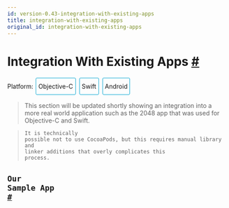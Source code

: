 ```yaml
---
id: version-0.43-integration-with-existing-apps
title: integration-with-existing-apps
original_id: integration-with-existing-apps
---
```

<a id="content"></a><h1><a class="anchor" name="integration-with-existing-apps"></a>Integration With Existing Apps <a class="hash-link" href="docs/integration-with-existing-apps.html#integration-with-existing-apps">#</a></h1><div><span><div class="integration-toggler">
<style>
.integration-toggler a {
  display: inline-block;
  padding: 10px 5px;
  margin: 2px;
  border: 1px solid #05A5D1;
  border-radius: 3px;
  text-decoration: none !important;
}
.display-platform-objc .integration-toggler .button-objc,
.display-platform-swift .integration-toggler .button-swift,
.display-platform-android .integration-toggler .button-android {
  background-color: #05A5D1;
  color: white;
}
block { display: none; }
.display-platform-objc .objc,
.display-platform-swift .swift,
.display-platform-android .android {
  display: block;
}</style>
<span>Platform:</span>
<a href="javascript:void(0);" class="button-objc" onclick="display('platform', 'objc')">Objective-C</a>
<a href="javascript:void(0);" class="button-swift" onclick="display('platform', 'swift')">Swift</a>
<a href="javascript:void(0);" class="button-android" onclick="display('platform', 'android')">Android</a>
</div>

</span><span><block class="android">

</block></span><blockquote><p>This section will be updated shortly showing an integration into a more real world application such as the 2048 app that was used for Objective-C and Swift.</p></blockquote><span><block class="objc swift android">

</block></span><h2><a class="anchor" name="key-concepts"></a>Key Concepts <a class="hash-link" href="docs/integration-with-existing-apps.html#key-concepts">#</a></h2><p>React Native is great when you are starting a new mobile app from scratch. However, it also works well for adding a single view or user flow to existing native applications. With a few steps, you can add new React Native based features, screens, views, etc.</p><span><block class="objc swift">

</block></span><p>The keys to integrating React Native components into your iOS application are to:</p><ol><li>Understand what React Native components you want to integrate.</li><li>Create a <code>Podfile</code> with <code>subspec</code>s for all the React Native components you will need for your integration.</li><li>Create your actual React Native components in JavaScript.</li><li>Add a new event handler that creates a <code>RCTRootView</code> that points to your React Native component and its <code>AppRegistry</code> name that you defined in <code>index.ios.js</code>.</li><li>Start the React Native server and run your native application.</li><li>Optionally add more React Native components.</li><li><a href="/react-native/releases/next/docs/debugging.html" target="">Debug</a>.</li><li>Prepare for <a href="docs/running-on-device.html" target="_blank">deployment</a> (e.g., via the <code>react-native-xcode.sh</code> script).</li><li>Deploy and Profit!</li></ol><span><block class="android">

</block></span><p>The keys to integrating React Native components into your Android application are to:</p><ol><li>Understand what React Native components you want to integrate.</li><li>Install <code>react-native</code> in your Android application root directory to create <code>node_modules/</code> directory.</li><li>Create your actual React Native components in JavaScript.</li><li>Add <code>com.facebook.react:react-native:+</code> and a <code>maven</code> pointing to the <code>react-native</code> binaries in <code>node_modules/</code> to your <code>build.gradle</code> file.</li><li>Create a custom React Native specific <code>Activity</code> that creates a <code>ReactRootView</code>.</li><li>Start the React Native server and run your native application.</li><li>Optionally add more React Native components.</li><li><a href="/react-native/releases/next/docs/debugging.html" target="">Debug</a>.</li><li><a href="/react-native/releases/next/docs/signed-apk-android.html" target="">Prepare</a> for <a href="docs/running-on-device.html" target="_blank">deployment</a>.</li><li>Deploy and Profit!</li></ol><span><block class="objc swift android">

</block></span><h2><a class="anchor" name="prerequisites"></a>Prerequisites <a class="hash-link" href="docs/integration-with-existing-apps.html#prerequisites">#</a></h2><span><block class="android">

</block></span><p>The <a href="docs/getting-started.html" target="_blank">Android Getting Started guide</a> will install the appropriate prerequisites (e.g., <code>npm</code>) for React Native on the Android target platform and your chosen development environment.</p><blockquote><p>To ensure a smooth experience, make sure your <code>android</code> project is under <code>$root/android</code>.</p></blockquote><span><block class="objc swift">

</block></span><h3><a class="anchor" name="general"></a>General <a class="hash-link" href="docs/integration-with-existing-apps.html#general">#</a></h3><p>First, follow the <a href="docs/getting-started.html" target="_blank">Getting Started guide</a> for your development environment and the iOS target platform to install the prerequisites for React Native.</p><blockquote><p>To ensure a smooth experience, make sure your <code>iOS</code> project is under <code>$root/ios</code>.</p></blockquote><h3><a class="anchor" name="cocoapods"></a>CocoaPods <a class="hash-link" href="docs/integration-with-existing-apps.html#cocoapods">#</a></h3><p><a href="http://cocoapods.org" target="_blank">CocoaPods</a> is a package management tool for iOS and Mac development. We use it to add the actual React Native framework code locally into your current project.</p><div class="prism language-javascript">$ sudo gem install cocoapods</div><blockquote><p>It is technically possible not to use CocoaPods, but this requires manual library and linker additions that overly complicates this process.</p></blockquote><h2><a class="anchor" name="our-sample-app"></a>Our Sample App <a class="hash-link" href="docs/integration-with-existing-apps.html#our-sample-app">#</a></h2><span><block class="objc">

</block></span><p>Assume the <a href="https://github.com/JoelMarcey/iOS-2048" target="_blank">app for integration</a> is a <a href="https://en.wikipedia.org/wiki/2048_%28video_game%29" target="_blank">2048</a> game. Here is what the main menu of the native application looks like without React Native.</p><span><block class="swift">

</block></span><p>Assume the <a href="https://github.com/JoelMarcey/swift-2048" target="_blank">app for integration</a> is a <a href="https://en.wikipedia.org/wiki/2048_%28video_game%29" target="_blank">2048</a> game. Here is what the main menu of the native application looks like without React Native.</p><span><block class="objc swift">

</block></span><p><img src="img/react-native-existing-app-integration-ios-before.png" alt="Before RN Integration"></p><h2><a class="anchor" name="package-dependencies"></a>Package Dependencies <a class="hash-link" href="docs/integration-with-existing-apps.html#package-dependencies">#</a></h2><p>React Native integration requires both the React and React Native node modules. The React Native Framework will provide the code to allow your application integration to happen.</p><h3><a class="anchor" name="package-json"></a><code>package.json</code> <a class="hash-link" href="docs/integration-with-existing-apps.html#package-json">#</a></h3><p>We will add the package dependencies to a <code>package.json</code> file. Create this file in the root of your project if it does not exist.</p><blockquote><p>Normally with React Native projects, you will put files like <code>package.json</code>, <code>index.ios.js</code>, etc. in the root directory of your project and then have your iOS specific native code in a subdirectory like <code>ios/</code> where your Xcode project is located (e.g., <code>.xcodeproj</code>).</p></blockquote><p>Below is an example of what your <code>package.json</code> file should minimally contain.</p><blockquote><p>Version numbers will vary according to your needs. Normally the latest versions for both <a href="https://github.com/facebook/react/releases" target="_blank">React</a> and <a href="https://github.com/facebook/react-native/releases" target="_blank">React Native</a> will be sufficient.</p></blockquote><span><block class="objc">

</block></span><div class="prism language-javascript"><span class="token punctuation">{</span>
  <span class="token string">"name"</span><span class="token punctuation">:</span> <span class="token string">"NumberTileGame"</span><span class="token punctuation">,</span>
  <span class="token string">"version"</span><span class="token punctuation">:</span> <span class="token string">"0.0.1"</span><span class="token punctuation">,</span>
  <span class="token string">"private"</span><span class="token punctuation">:</span> <span class="token boolean">true</span><span class="token punctuation">,</span>
  <span class="token string">"scripts"</span><span class="token punctuation">:</span> <span class="token punctuation">{</span>
    <span class="token string">"start"</span><span class="token punctuation">:</span> <span class="token string">"node node_modules/react-native/local-cli/cli.js start"</span>
  <span class="token punctuation">}</span><span class="token punctuation">,</span>
  <span class="token string">"dependencies"</span><span class="token punctuation">:</span> <span class="token punctuation">{</span>
    <span class="token string">"react"</span><span class="token punctuation">:</span> <span class="token string">"15.0.2"</span><span class="token punctuation">,</span>
    <span class="token string">"react-native"</span><span class="token punctuation">:</span> <span class="token string">"0.26.1"</span>
  <span class="token punctuation">}</span>
<span class="token punctuation">}</span></div><span><block class="swift">

</block></span><div class="prism language-javascript"><span class="token punctuation">{</span>
  <span class="token string">"name"</span><span class="token punctuation">:</span> <span class="token string">"swift-2048"</span><span class="token punctuation">,</span>
  <span class="token string">"version"</span><span class="token punctuation">:</span> <span class="token string">"0.0.1"</span><span class="token punctuation">,</span>
  <span class="token string">"private"</span><span class="token punctuation">:</span> <span class="token boolean">true</span><span class="token punctuation">,</span>
  <span class="token string">"scripts"</span><span class="token punctuation">:</span> <span class="token punctuation">{</span>
    <span class="token string">"start"</span><span class="token punctuation">:</span> <span class="token string">"node node_modules/react-native/local-cli/cli.js start"</span>
  <span class="token punctuation">}</span><span class="token punctuation">,</span>
  <span class="token string">"dependencies"</span><span class="token punctuation">:</span> <span class="token punctuation">{</span>
    <span class="token string">"react"</span><span class="token punctuation">:</span> <span class="token string">"15.0.2"</span><span class="token punctuation">,</span>
    <span class="token string">"react-native"</span><span class="token punctuation">:</span> <span class="token string">"0.26.1"</span>
  <span class="token punctuation">}</span>
<span class="token punctuation">}</span></div><span><block class="objc swift">

</block></span><h3><a class="anchor" name="packages-installation"></a>Packages Installation <a class="hash-link" href="docs/integration-with-existing-apps.html#packages-installation">#</a></h3><p>Install the React and React Native modules via the Node package manager. The Node modules will be installed into a <code>node_modules/</code> directory in the root of your project.</p><div class="prism language-javascript"># From the directory containing package<span class="token punctuation">.</span>json project<span class="token punctuation">,</span> install the modules
# The modules will be installed <span class="token keyword">in</span> node_modules<span class="token operator">/</span>
$ npm install</div><h2><a class="anchor" name="react-native-framework"></a>React Native Framework <a class="hash-link" href="docs/integration-with-existing-apps.html#react-native-framework">#</a></h2><p>The React Native Framework was installed as Node module in your project <a href="#package-dependencies" target="">above</a>. We will now install a CocoaPods <code>Podfile</code> with the components you want to use from the framework itself.</p><h3><a class="anchor" name="subspecs"></a>Subspecs <a class="hash-link" href="docs/integration-with-existing-apps.html#subspecs">#</a></h3><p>Before you integrate React Native into your application, you will want to decide what parts of the React Native Framework you would like to integrate. That is where <code>subspec</code>s come in. When you create your <code>Podfile</code>, you are going to specify React Native library dependencies that you will want installed so that your application can use those libraries. Each library will become a <code>subspec</code> in the <code>Podfile</code>.</p><p>The list of supported <code>subspec</code>s are in <a href="https://github.com/facebook/react-native/blob/master/React.podspec" target="_blank"><code>node_modules/react-native/React.podspec</code></a>. They are generally named by functionality. For example, you will generally always want the <code>Core</code> <code>subspec</code>. That will get you the <code>AppRegistry</code>, <code>StyleSheet</code>, <code>View</code> and other core React Native libraries. If you want to add the React Native <code>Text</code> library (e.g., for <code>&lt;Text&gt;</code> elements), then you will need the <code>RCTText</code> <code>subspec</code>. If you want the <code>Image</code> library (e.g., for <code>&lt;Image&gt;</code> elements), then you will need the <code>RCTImage</code> <code>subspec</code>.</p><h4><a class="anchor" name="podfile"></a>Podfile <a class="hash-link" href="docs/integration-with-existing-apps.html#podfile">#</a></h4><p>After you have used Node to install the React and React Native frameworks into the <code>node_modules</code> directory, and you have decided on what React Native elements you want to integrate, you are ready to create your <code>Podfile</code> so you can install those components for use in your application.</p><p>The easiest way to create a <code>Podfile</code> is by using the CocoaPods <code>init</code> command in the native iOS code directory of your project:</p><div class="prism language-javascript">## In the directory where your native iOS code is located <span class="token punctuation">(</span>e<span class="token punctuation">.</span>g<span class="token punctuation">.</span><span class="token punctuation">,</span> where your `<span class="token punctuation">.</span>xcodeproj` file is located<span class="token punctuation">)</span>
$ pod init</div><p>The <code>Podfile</code> will be created and saved in the <em>iOS</em> directory (e.g., <code>ios/</code>) of your current project and will contain a boilerplate setup that you will tweak for your integration purposes. In the end, <code>Podfile</code> should look something similar to this:</p><span><block class="objc">

</block></span><div class="prism language-javascript"># The target name is most likely the name of your project<span class="token punctuation">.</span>
target <span class="token string">'NumberTileGame'</span> <span class="token keyword">do</span>

  # Your <span class="token string">'node_modules'</span> directory is probably <span class="token keyword">in</span> the root of your project<span class="token punctuation">,</span>
  # but <span class="token keyword">if</span> not<span class="token punctuation">,</span> adjust the `<span class="token punctuation">:</span>path` accordingly
  pod <span class="token string">'React'</span><span class="token punctuation">,</span> <span class="token punctuation">:</span>path <span class="token operator">=</span><span class="token operator">&gt;</span> <span class="token string">'../node_modules/react-native'</span><span class="token punctuation">,</span> <span class="token punctuation">:</span>subspecs <span class="token operator">=</span><span class="token operator">&gt;</span> <span class="token punctuation">[</span>
    <span class="token string">'Core'</span><span class="token punctuation">,</span>
    <span class="token string">'RCTText'</span><span class="token punctuation">,</span>
    <span class="token string">'RCTNetwork'</span><span class="token punctuation">,</span>
    <span class="token string">'RCTWebSocket'</span><span class="token punctuation">,</span> # needed <span class="token keyword">for</span> debugging
    # Add any other subspecs you want to use <span class="token keyword">in</span> your project
  <span class="token punctuation">]</span>

end</div><span><block class="swift">

</block></span><div class="prism language-javascript">source <span class="token string">'https://github.com/CocoaPods/Specs.git'</span>

# Required <span class="token keyword">for</span> Swift apps
platform <span class="token punctuation">:</span>ios<span class="token punctuation">,</span> <span class="token string">'8.0'</span>
use_frameworks<span class="token operator">!</span>

# The target name is most likely the name of your project<span class="token punctuation">.</span>
target <span class="token string">'swift-2048'</span> <span class="token keyword">do</span>

  # Your <span class="token string">'node_modules'</span> directory is probably <span class="token keyword">in</span> the root of your project<span class="token punctuation">,</span>
  # but <span class="token keyword">if</span> not<span class="token punctuation">,</span> adjust the `<span class="token punctuation">:</span>path` accordingly
  pod <span class="token string">'React'</span><span class="token punctuation">,</span> <span class="token punctuation">:</span>path <span class="token operator">=</span><span class="token operator">&gt;</span> <span class="token string">'../node_modules/react-native'</span><span class="token punctuation">,</span> <span class="token punctuation">:</span>subspecs <span class="token operator">=</span><span class="token operator">&gt;</span> <span class="token punctuation">[</span>
    <span class="token string">'Core'</span><span class="token punctuation">,</span>
    <span class="token string">'RCTText'</span><span class="token punctuation">,</span>
    <span class="token string">'RCTNetwork'</span><span class="token punctuation">,</span>
    <span class="token string">'RCTWebSocket'</span><span class="token punctuation">,</span> # needed <span class="token keyword">for</span> debugging
    # Add any other subspecs you want to use <span class="token keyword">in</span> your project
  <span class="token punctuation">]</span>

end</div><span><block class="objc swift">

</block></span><h4><a class="anchor" name="pod-installation"></a>Pod Installation <a class="hash-link" href="docs/integration-with-existing-apps.html#pod-installation">#</a></h4><p>After you have created your <code>Podfile</code>, you are ready to install the React Native pod.</p><div class="prism language-javascript">$ pod install</div><p>Your should see output such as:</p><div class="prism language-javascript">Analyzing dependencies
Fetching podspec <span class="token keyword">for</span> `React` from `<span class="token punctuation">.</span><span class="token punctuation">.</span><span class="token operator">/</span>node_modules<span class="token operator">/</span>react<span class="token operator">-</span>native`
Downloading dependencies
Installing React <span class="token punctuation">(</span><span class="token number">0.26</span><span class="token punctuation">.</span><span class="token number">0</span><span class="token punctuation">)</span>
Generating Pods project
Integrating client project
Sending stats
Pod installation complete<span class="token operator">!</span> There are <span class="token number">3</span> dependencies from the Podfile and <span class="token number">1</span> total pod installed<span class="token punctuation">.</span></div><span><block class="swift">

</block></span><blockquote><p>If you get a warning such as "<em>The <code>swift-2048 [Debug]</code> target overrides the <code>FRAMEWORK_SEARCH_PATHS</code> build setting defined in <code>Pods/Target Support Files/Pods-swift-2048/Pods-swift-2048.debug.xcconfig</code>. This can lead to problems with the CocoaPods installation</em>", then make sure the <code>Framework Search Paths</code> in <code>Build Settings</code> for both <code>Debug</code> and <code>Release</code> only contain <code>$(inherited)</code>.</p></blockquote><span><block class="objc swift">

</block></span><h2><a class="anchor" name="code-integration"></a>Code Integration <a class="hash-link" href="docs/integration-with-existing-apps.html#code-integration">#</a></h2><p>Now that we have a package foundation, we will actually modify the native application to integrate React Native into the application. For our 2048 app, we will add a "High Score" screen in React Native.</p><h3><a class="anchor" name="the-react-native-component"></a>The React Native component <a class="hash-link" href="docs/integration-with-existing-apps.html#the-react-native-component">#</a></h3><p>The first bit of code we will write is the actual React Native code for the new "High Score" screen that will be integrated into our application.</p><h4><a class="anchor" name="create-a-index-ios-js-file"></a>Create a <code>index.ios.js</code> file <a class="hash-link" href="docs/integration-with-existing-apps.html#create-a-index-ios-js-file">#</a></h4><p>First, create an empty <code>index.ios.js</code> file. For ease, I am doing this in the root of the project.</p><blockquote><p><code>index.ios.js</code> is the starting point for React Native applications on iOS. And it is always required. It can be a small file that <code>require</code>s other file that are part of your React Native component or application, or it can contain all the code that is needed for it. In our case, we will just put everything in <code>index.ios.js</code></p></blockquote><div class="prism language-javascript"># In root of your project
$ touch index<span class="token punctuation">.</span>ios<span class="token punctuation">.</span>js</div><h4><a class="anchor" name="add-your-react-native-code"></a>Add Your React Native Code <a class="hash-link" href="docs/integration-with-existing-apps.html#add-your-react-native-code">#</a></h4><p>In your <code>index.ios.js</code>, create your component. In our sample here, we will add simple <code>&lt;Text&gt;</code> component within a styled <code>&lt;View&gt;</code></p><div class="prism language-javascript"><span class="token string">'use strict'</span><span class="token punctuation">;</span>

import React from <span class="token string">'react'</span><span class="token punctuation">;</span>
import <span class="token punctuation">{</span>
  AppRegistry<span class="token punctuation">,</span>
  StyleSheet<span class="token punctuation">,</span>
  Text<span class="token punctuation">,</span>
  View
<span class="token punctuation">}</span> from <span class="token string">'react-native'</span><span class="token punctuation">;</span>

class <span class="token class-name">RNHighScores</span> extends <span class="token class-name">React<span class="token punctuation">.</span>Component</span> <span class="token punctuation">{</span>
  <span class="token function">render<span class="token punctuation">(</span></span><span class="token punctuation">)</span> <span class="token punctuation">{</span>
    <span class="token keyword">var</span> contents <span class="token operator">=</span> <span class="token keyword">this</span><span class="token punctuation">.</span>props<span class="token punctuation">[</span><span class="token string">"scores"</span><span class="token punctuation">]</span><span class="token punctuation">.</span><span class="token function">map<span class="token punctuation">(</span></span>
      score <span class="token operator">=</span><span class="token operator">&gt;</span> &lt;Text key<span class="token operator">=</span><span class="token punctuation">{</span>score<span class="token punctuation">.</span>name<span class="token punctuation">}</span><span class="token operator">&gt;</span><span class="token punctuation">{</span>score<span class="token punctuation">.</span>name<span class="token punctuation">}</span><span class="token punctuation">:</span><span class="token punctuation">{</span>score<span class="token punctuation">.</span>value<span class="token punctuation">}</span><span class="token punctuation">{</span><span class="token string">"\n"</span><span class="token punctuation">}</span>&lt;<span class="token operator">/</span>Text<span class="token operator">&gt;</span>
    <span class="token punctuation">)</span><span class="token punctuation">;</span>
    <span class="token keyword">return</span> <span class="token punctuation">(</span>
      &lt;View style<span class="token operator">=</span><span class="token punctuation">{</span>styles<span class="token punctuation">.</span>container<span class="token punctuation">}</span><span class="token operator">&gt;</span>
        &lt;Text style<span class="token operator">=</span><span class="token punctuation">{</span>styles<span class="token punctuation">.</span>highScoresTitle<span class="token punctuation">}</span><span class="token operator">&gt;</span>
          <span class="token number">2048</span> High Scores<span class="token operator">!</span>
        &lt;<span class="token operator">/</span>Text<span class="token operator">&gt;</span>
        &lt;Text style<span class="token operator">=</span><span class="token punctuation">{</span>styles<span class="token punctuation">.</span>scores<span class="token punctuation">}</span><span class="token operator">&gt;</span>
          <span class="token punctuation">{</span>contents<span class="token punctuation">}</span>
        &lt;<span class="token operator">/</span>Text<span class="token operator">&gt;</span>
      &lt;<span class="token operator">/</span>View<span class="token operator">&gt;</span>
    <span class="token punctuation">)</span><span class="token punctuation">;</span>
  <span class="token punctuation">}</span>
<span class="token punctuation">}</span>

const styles <span class="token operator">=</span> StyleSheet<span class="token punctuation">.</span><span class="token function">create<span class="token punctuation">(</span></span><span class="token punctuation">{</span>
  container<span class="token punctuation">:</span> <span class="token punctuation">{</span>
    flex<span class="token punctuation">:</span> <span class="token number">1</span><span class="token punctuation">,</span>
    justifyContent<span class="token punctuation">:</span> <span class="token string">'center'</span><span class="token punctuation">,</span>
    alignItems<span class="token punctuation">:</span> <span class="token string">'center'</span><span class="token punctuation">,</span>
    backgroundColor<span class="token punctuation">:</span> <span class="token string">'#FFFFFF'</span><span class="token punctuation">,</span>
  <span class="token punctuation">}</span><span class="token punctuation">,</span>
  highScoresTitle<span class="token punctuation">:</span> <span class="token punctuation">{</span>
    fontSize<span class="token punctuation">:</span> <span class="token number">20</span><span class="token punctuation">,</span>
    textAlign<span class="token punctuation">:</span> <span class="token string">'center'</span><span class="token punctuation">,</span>
    margin<span class="token punctuation">:</span> <span class="token number">10</span><span class="token punctuation">,</span>
  <span class="token punctuation">}</span><span class="token punctuation">,</span>
  scores<span class="token punctuation">:</span> <span class="token punctuation">{</span>
    textAlign<span class="token punctuation">:</span> <span class="token string">'center'</span><span class="token punctuation">,</span>
    color<span class="token punctuation">:</span> <span class="token string">'#333333'</span><span class="token punctuation">,</span>
    marginBottom<span class="token punctuation">:</span> <span class="token number">5</span><span class="token punctuation">,</span>
  <span class="token punctuation">}</span><span class="token punctuation">,</span>
<span class="token punctuation">}</span><span class="token punctuation">)</span><span class="token punctuation">;</span>
<span class="token comment" spellcheck="true">
// Module name
</span>AppRegistry<span class="token punctuation">.</span><span class="token function">registerComponent<span class="token punctuation">(</span></span><span class="token string">'RNHighScores'</span><span class="token punctuation">,</span> <span class="token punctuation">(</span><span class="token punctuation">)</span> <span class="token operator">=</span><span class="token operator">&gt;</span> RNHighScores<span class="token punctuation">)</span><span class="token punctuation">;</span></div><blockquote><p><code>RNHighScores</code> is the name of your module that will be used when you add a view to React Native from within your iOS application.</p></blockquote><h2><a class="anchor" name="the-magic-rctrootview"></a>The Magic: <code>RCTRootView</code> <a class="hash-link" href="docs/integration-with-existing-apps.html#the-magic-rctrootview">#</a></h2><p>Now that your React Native component is created via <code>index.ios.js</code>, you need to add that component to a new or existing <code>ViewController</code>. The easiest path to take is to optionally create an event path to your component and then add that component to an existing <code>ViewController</code>.</p><p>We will tie our React Native component with a new native view in the <code>ViewController</code> that will actually host it called <code>RCTRootView</code> .</p><h3><a class="anchor" name="create-an-event-path"></a>Create an Event Path <a class="hash-link" href="docs/integration-with-existing-apps.html#create-an-event-path">#</a></h3><p>You can add a new link on the main game menu to go to the "High Score" React Native page.</p><p><img src="img/react-native-add-react-native-integration-link.png" alt="Event Path"></p><h4><a class="anchor" name="event-handler"></a>Event Handler <a class="hash-link" href="docs/integration-with-existing-apps.html#event-handler">#</a></h4><p>We will now add an event handler from the menu link. A method will be added to the main <code>ViewController</code> of your application. This is where <code>RCTRootView</code> comes into play.</p><p>When you build a React Native application, you use the React Native packager to create an <code>index.ios.bundle</code> that will be served by the React Native server. Inside <code>index.ios.bundle</code> will be our <code>RNHighScore</code> module. So, we need to point our <code>RCTRootView</code> to the location of the <code>index.ios.bundle</code> resource (via <code>NSURL</code>) and tie it to the module.</p><p>We will, for debugging purposes, log that the event handler was invoked. Then, we will create a string with the location of our React Native code that exists inside the <code>index.ios.bundle</code>. Finally, we will create the main <code>RCTRootView</code>. Notice how we provide <code>RNHighScores</code> as the <code>moduleName</code> that we created <a href="#the-react-native-component" target="">above</a> when writing the code for our React Native component.</p><span><block class="objc">

</block></span><p>First <code>import</code> the <code>RCTRootView</code> library.</p><div class="prism language-javascript">#import <span class="token string">"RCTRootView.h"</span></div><blockquote><p>The <code>initialProperties</code> are here for illustration purposes so we have some data for our high score screen. In our React Native component, we will use <code>this.props</code> to get access to that data.</p></blockquote><div class="prism language-javascript"><span class="token operator">-</span> <span class="token punctuation">(</span>IBAction<span class="token punctuation">)</span>highScoreButtonPressed<span class="token punctuation">:</span><span class="token punctuation">(</span>id<span class="token punctuation">)</span>sender <span class="token punctuation">{</span>
    <span class="token function">NSLog<span class="token punctuation">(</span></span>@<span class="token string">"High Score Button Pressed"</span><span class="token punctuation">)</span><span class="token punctuation">;</span>
    NSURL <span class="token operator">*</span>jsCodeLocation <span class="token operator">=</span> <span class="token punctuation">[</span>NSURL
                             URLWithString<span class="token punctuation">:</span>@<span class="token string">"http://localhost:8081/index.ios.bundle?platform=ios"</span><span class="token punctuation">]</span><span class="token punctuation">;</span>
    RCTRootView <span class="token operator">*</span>rootView <span class="token operator">=</span>
      <span class="token punctuation">[</span><span class="token punctuation">[</span>RCTRootView alloc<span class="token punctuation">]</span> initWithBundleURL <span class="token punctuation">:</span> jsCodeLocation
                           moduleName        <span class="token punctuation">:</span> @<span class="token string">"RNHighScores"</span>
                           initialProperties <span class="token punctuation">:</span>
                             @<span class="token punctuation">{</span>
                               @<span class="token string">"scores"</span> <span class="token punctuation">:</span> @<span class="token punctuation">[</span>
                                 @<span class="token punctuation">{</span>
                                   @<span class="token string">"name"</span> <span class="token punctuation">:</span> @<span class="token string">"Alex"</span><span class="token punctuation">,</span>
                                   @<span class="token string">"value"</span><span class="token punctuation">:</span> @<span class="token string">"42"</span>
                                  <span class="token punctuation">}</span><span class="token punctuation">,</span>
                                 @<span class="token punctuation">{</span>
                                   @<span class="token string">"name"</span> <span class="token punctuation">:</span> @<span class="token string">"Joel"</span><span class="token punctuation">,</span>
                                   @<span class="token string">"value"</span><span class="token punctuation">:</span> @<span class="token string">"10"</span>
                                 <span class="token punctuation">}</span>
                               <span class="token punctuation">]</span>
                             <span class="token punctuation">}</span>
                           launchOptions    <span class="token punctuation">:</span> nil<span class="token punctuation">]</span><span class="token punctuation">;</span>
    UIViewController <span class="token operator">*</span>vc <span class="token operator">=</span> <span class="token punctuation">[</span><span class="token punctuation">[</span>UIViewController alloc<span class="token punctuation">]</span> init<span class="token punctuation">]</span><span class="token punctuation">;</span>
    vc<span class="token punctuation">.</span>view <span class="token operator">=</span> rootView<span class="token punctuation">;</span>
    <span class="token punctuation">[</span>self presentViewController<span class="token punctuation">:</span>vc animated<span class="token punctuation">:</span>YES completion<span class="token punctuation">:</span>nil<span class="token punctuation">]</span><span class="token punctuation">;</span>
<span class="token punctuation">}</span></div><blockquote><p>Note that <code>RCTRootView initWithURL</code> starts up a new JSC VM. To save resources and simplify the communication between RN views in different parts of your native app, you can have multiple views powered by React Native that are associated with a single JS runtime. To do that, instead of using <code>[RCTRootView alloc] initWithURL</code>, use <a href="https://github.com/facebook/react-native/blob/master/React/Base/RCTBridge.h#L93" target="_blank"><code>RCTBridge initWithBundleURL</code></a> to create a bridge and then use <code>RCTRootView initWithBridge</code>.</p></blockquote><span><block class="swift">

</block></span><p>First <code>import</code> the <code>React</code> library.</p><div class="prism language-javascript">import React</div><blockquote><p>The <code>initialProperties</code> are here for illustration purposes so we have some data for our high score screen. In our React Native component, we will use <code>this.props</code> to get access to that data.</p></blockquote><div class="prism language-javascript">@IBAction func <span class="token function">highScoreButtonTapped<span class="token punctuation">(</span></span>sender <span class="token punctuation">:</span> UIButton<span class="token punctuation">)</span> <span class="token punctuation">{</span>
  <span class="token function">NSLog<span class="token punctuation">(</span></span><span class="token string">"Hello"</span><span class="token punctuation">)</span>
  <span class="token keyword">let</span> jsCodeLocation <span class="token operator">=</span> <span class="token function">URL<span class="token punctuation">(</span></span>string<span class="token punctuation">:</span> <span class="token string">"http://localhost:8081/index.ios.bundle?platform=ios"</span><span class="token punctuation">)</span>
  <span class="token keyword">let</span> mockData<span class="token punctuation">:</span>NSDictionary <span class="token operator">=</span> <span class="token punctuation">[</span><span class="token string">"scores"</span><span class="token punctuation">:</span>
      <span class="token punctuation">[</span>
          <span class="token punctuation">[</span><span class="token string">"name"</span><span class="token punctuation">:</span><span class="token string">"Alex"</span><span class="token punctuation">,</span> <span class="token string">"value"</span><span class="token punctuation">:</span><span class="token string">"42"</span><span class="token punctuation">]</span><span class="token punctuation">,</span>
          <span class="token punctuation">[</span><span class="token string">"name"</span><span class="token punctuation">:</span><span class="token string">"Joel"</span><span class="token punctuation">,</span> <span class="token string">"value"</span><span class="token punctuation">:</span><span class="token string">"10"</span><span class="token punctuation">]</span>
      <span class="token punctuation">]</span>
  <span class="token punctuation">]</span>

  <span class="token keyword">let</span> rootView <span class="token operator">=</span> <span class="token function">RCTRootView<span class="token punctuation">(</span></span>
      bundleURL<span class="token punctuation">:</span> jsCodeLocation<span class="token punctuation">,</span>
      moduleName<span class="token punctuation">:</span> <span class="token string">"RNHighScores"</span><span class="token punctuation">,</span>
      initialProperties<span class="token punctuation">:</span> mockData as <span class="token punctuation">[</span>NSObject <span class="token punctuation">:</span> AnyObject<span class="token punctuation">]</span><span class="token punctuation">,</span>
      launchOptions<span class="token punctuation">:</span> nil
  <span class="token punctuation">)</span>
  <span class="token keyword">let</span> vc <span class="token operator">=</span> <span class="token function">UIViewController<span class="token punctuation">(</span></span><span class="token punctuation">)</span>
  vc<span class="token punctuation">.</span>view <span class="token operator">=</span> rootView
  self<span class="token punctuation">.</span><span class="token function">present<span class="token punctuation">(</span></span>vc<span class="token punctuation">,</span> animated<span class="token punctuation">:</span> <span class="token boolean">true</span><span class="token punctuation">,</span> completion<span class="token punctuation">:</span> nil<span class="token punctuation">)</span>
<span class="token punctuation">}</span></div><blockquote><p>Note that <code>RCTRootView bundleURL</code> starts up a new JSC VM. To save resources and simplify the communication between RN views in different parts of your native app, you can have multiple views powered by React Native that are associated with a single JS runtime. To do that, instead of using <code>RCTRootView bundleURL</code>, use <a href="https://github.com/facebook/react-native/blob/master/React/Base/RCTBridge.h#L93" target="_blank"><code>RCTBridge initWithBundleURL</code></a> to create a bridge and then use <code>RCTRootView initWithBridge</code>.</p></blockquote><span><block class="objc">

</block></span><blockquote><p>When moving your app to production, the <code>NSURL</code> can point to a pre-bundled file on disk via something like <code>[[NSBundle mainBundle] URLForResource:@"main" withExtension:@"jsbundle"];</code>. You can use the <code>react-native-xcode.sh</code> script in <code>node_modules/react-native/packager/</code> to generate that pre-bundled file.</p></blockquote><span><block class="swift">

</block></span><blockquote><p>When moving your app to production, the <code>NSURL</code> can point to a pre-bundled file on disk via something like <code>let mainBundle = NSBundle(URLForResource: "main" withExtension:"jsbundle")</code>. You can use the <code>react-native-xcode.sh</code> script in <code>node_modules/react-native/packager/</code> to generate that pre-bundled file.</p></blockquote><span><block class="objc swift">

</block></span><h4><a class="anchor" name="wire-up"></a>Wire Up <a class="hash-link" href="docs/integration-with-existing-apps.html#wire-up">#</a></h4><p>Wire up the new link in the main menu to the newly added event handler method.</p><p><img src="img/react-native-add-react-native-integration-wire-up.png" alt="Event Path"></p><blockquote><p>One of the easier ways to do this is to open the view in the storyboard and right click on the new link. Select something such as the <code>Touch Up Inside</code> event, drag that to the storyboard and then select the created method from the list provided.</p></blockquote><h2><a class="anchor" name="test-your-integration"></a>Test Your Integration <a class="hash-link" href="docs/integration-with-existing-apps.html#test-your-integration">#</a></h2><p>You have now done all the basic steps to integrate React Native with your current application. Now we will start the React Native packager to build the <code>index.ios.bundle</code> packager and the server running on <code>localhost</code> to serve it.</p><h3><a class="anchor" name="app-transport-security"></a>App Transport Security <a class="hash-link" href="docs/integration-with-existing-apps.html#app-transport-security">#</a></h3><p>Apple has blocked implicit cleartext HTTP resource loading. So we need to add the following our project's <code>Info.plist</code> (or equivalent) file.</p><div class="prism language-javascript">&lt;key<span class="token operator">&gt;</span>NSAppTransportSecurity&lt;<span class="token operator">/</span>key<span class="token operator">&gt;</span>
&lt;dict<span class="token operator">&gt;</span>
    &lt;key<span class="token operator">&gt;</span>NSExceptionDomains&lt;<span class="token operator">/</span>key<span class="token operator">&gt;</span>
    &lt;dict<span class="token operator">&gt;</span>
        &lt;key<span class="token operator">&gt;</span>localhost&lt;<span class="token operator">/</span>key<span class="token operator">&gt;</span>
        &lt;dict<span class="token operator">&gt;</span>
            &lt;key<span class="token operator">&gt;</span>NSTemporaryExceptionAllowsInsecureHTTPLoads&lt;<span class="token operator">/</span>key<span class="token operator">&gt;</span>
            &lt;<span class="token boolean">true</span><span class="token operator">/</span><span class="token operator">&gt;</span>
        &lt;<span class="token operator">/</span>dict<span class="token operator">&gt;</span>
    &lt;<span class="token operator">/</span>dict<span class="token operator">&gt;</span>
&lt;<span class="token operator">/</span>dict<span class="token operator">&gt;</span></div><h3><a class="anchor" name="run-the-packager"></a>Run the Packager <a class="hash-link" href="docs/integration-with-existing-apps.html#run-the-packager">#</a></h3><div class="prism language-javascript"># From the root of your project<span class="token punctuation">,</span> where the `node_modules` directory is located<span class="token punctuation">.</span>
$ npm start</div><h3><a class="anchor" name="run-the-app"></a>Run the App <a class="hash-link" href="docs/integration-with-existing-apps.html#run-the-app">#</a></h3><p>If you are using Xcode or your favorite editor, build and run your native iOS application as normal. Alternatively, you can run the app from the command line using:</p><div class="prism language-javascript"># From the root of your project
$ react<span class="token operator">-</span>native run<span class="token operator">-</span>ios</div><p>In our sample application, you should see the link to the "High Scores" and then when you click on that you will see the rendering of your React Native component.</p><p>Here is the <em>native</em> application home screen:</p><p><img src="img/react-native-add-react-native-integration-example-home-screen.png" alt="Home Screen"></p><p>Here is the <em>React Native</em> high score screen:</p><p><img src="img/react-native-add-react-native-integration-example-high-scores.png" alt="High Scores"></p><blockquote><p>If you are getting module resolution issues when running your application please see <a href="https://github.com/facebook/react-native/issues/4968" target="_blank">this GitHub issue</a> for information and possible resolution. <a href="https://github.com/facebook/react-native/issues/4968#issuecomment-220941717" target="_blank">This comment</a> seemed to be the latest possible resolution.</p></blockquote><h3><a class="anchor" name="see-the-code"></a>See the Code <a class="hash-link" href="docs/integration-with-existing-apps.html#see-the-code">#</a></h3><span><block class="objc">

</block></span><p>You can examine the code that added the React Native screen on <a href="https://github.com/JoelMarcey/iOS-2048/commit/9ae70c7cdd53eb59f5f7c7daab382b0300ed3585" target="_blank">GitHub</a>.</p><span><block class="swift">

</block></span><p>You can examine the code that added the React Native screen on <a href="https://github.com/JoelMarcey/swift-2048/commit/13272a31ee6dd46dc68b1dcf4eaf16c1a10f5229" target="_blank">GitHub</a>.</p><span><block class="android">

</block></span><h2><a class="anchor" name="add-js-to-your-app"></a>Add JS to your app <a class="hash-link" href="docs/integration-with-existing-apps.html#add-js-to-your-app">#</a></h2><p>In your app's root folder, run:</p><div class="prism language-javascript">$ npm init
$ npm install <span class="token operator">--</span>save react react<span class="token operator">-</span>native
$ curl <span class="token operator">-</span>o <span class="token punctuation">.</span>flowconfig https<span class="token punctuation">:</span><span class="token operator">/</span><span class="token operator">/</span>raw<span class="token punctuation">.</span>githubusercontent<span class="token punctuation">.</span>com<span class="token operator">/</span>facebook<span class="token operator">/</span>react<span class="token operator">-</span>native<span class="token regex">/master/</span><span class="token punctuation">.</span>flowconfig</div><p>This creates a node module for your app and adds the <code>react-native</code> npm dependency. Now open the newly created <code>package.json</code> file and add this under <code>scripts</code>:</p><div class="prism language-javascript"><span class="token string">"start"</span><span class="token punctuation">:</span> <span class="token string">"node node_modules/react-native/local-cli/cli.js start"</span></div><p>Copy &amp; paste the following code to <code>index.android.js</code> in your root folder — it's a barebones React Native app:</p><div class="prism language-javascript"><span class="token string">'use strict'</span><span class="token punctuation">;</span>

import React from <span class="token string">'react'</span><span class="token punctuation">;</span>
import <span class="token punctuation">{</span>
  AppRegistry<span class="token punctuation">,</span>
  StyleSheet<span class="token punctuation">,</span>
  Text<span class="token punctuation">,</span>
  View
<span class="token punctuation">}</span> from <span class="token string">'react-native'</span><span class="token punctuation">;</span>

class <span class="token class-name">HelloWorld</span> extends <span class="token class-name">React<span class="token punctuation">.</span>Component</span> <span class="token punctuation">{</span>
  <span class="token function">render<span class="token punctuation">(</span></span><span class="token punctuation">)</span> <span class="token punctuation">{</span>
    <span class="token keyword">return</span> <span class="token punctuation">(</span>
      &lt;View style<span class="token operator">=</span><span class="token punctuation">{</span>styles<span class="token punctuation">.</span>container<span class="token punctuation">}</span><span class="token operator">&gt;</span>
        &lt;Text style<span class="token operator">=</span><span class="token punctuation">{</span>styles<span class="token punctuation">.</span>hello<span class="token punctuation">}</span><span class="token operator">&gt;</span>Hello<span class="token punctuation">,</span> World&lt;<span class="token operator">/</span>Text<span class="token operator">&gt;</span>
      &lt;<span class="token operator">/</span>View<span class="token operator">&gt;</span>
    <span class="token punctuation">)</span>
  <span class="token punctuation">}</span>
<span class="token punctuation">}</span>
<span class="token keyword">var</span> styles <span class="token operator">=</span> StyleSheet<span class="token punctuation">.</span><span class="token function">create<span class="token punctuation">(</span></span><span class="token punctuation">{</span>
  container<span class="token punctuation">:</span> <span class="token punctuation">{</span>
    flex<span class="token punctuation">:</span> <span class="token number">1</span><span class="token punctuation">,</span>
    justifyContent<span class="token punctuation">:</span> <span class="token string">'center'</span><span class="token punctuation">,</span>
  <span class="token punctuation">}</span><span class="token punctuation">,</span>
  hello<span class="token punctuation">:</span> <span class="token punctuation">{</span>
    fontSize<span class="token punctuation">:</span> <span class="token number">20</span><span class="token punctuation">,</span>
    textAlign<span class="token punctuation">:</span> <span class="token string">'center'</span><span class="token punctuation">,</span>
    margin<span class="token punctuation">:</span> <span class="token number">10</span><span class="token punctuation">,</span>
  <span class="token punctuation">}</span><span class="token punctuation">,</span>
<span class="token punctuation">}</span><span class="token punctuation">)</span><span class="token punctuation">;</span>

AppRegistry<span class="token punctuation">.</span><span class="token function">registerComponent<span class="token punctuation">(</span></span><span class="token string">'HelloWorld'</span><span class="token punctuation">,</span> <span class="token punctuation">(</span><span class="token punctuation">)</span> <span class="token operator">=</span><span class="token operator">&gt;</span> HelloWorld<span class="token punctuation">)</span><span class="token punctuation">;</span></div><h2><a class="anchor" name="prepare-your-current-app"></a>Prepare your current app <a class="hash-link" href="docs/integration-with-existing-apps.html#prepare-your-current-app">#</a></h2><p>In your app's <code>build.gradle</code> file add the React Native dependency:</p><div class="prism language-javascript">dependencies <span class="token punctuation">{</span>
    <span class="token punctuation">.</span><span class="token punctuation">.</span><span class="token punctuation">.</span>
    compile <span class="token string">"com.facebook.react:react-native:+"</span><span class="token comment" spellcheck="true"> // From node_modules.
</span><span class="token punctuation">}</span></div><blockquote><p>If you want to ensure that you are always using a specific React Native version in your native build, replace <code>+</code> with an actual React Native version you've downloaded from <code>npm</code>.</p></blockquote><p>In your project's <code>build.gradle</code> file add an entry for the local React Native maven directory. Be sure to add it to the "allprojects" block:</p><div class="prism language-javascript">allprojects <span class="token punctuation">{</span>
    repositories <span class="token punctuation">{</span>
        <span class="token punctuation">.</span><span class="token punctuation">.</span><span class="token punctuation">.</span>
        maven <span class="token punctuation">{</span>
           <span class="token comment" spellcheck="true"> // All of React Native (JS, Android binaries) is installed from npm
</span>            url <span class="token string">"$rootDir/../node_modules/react-native/android"</span>
        <span class="token punctuation">}</span>
    <span class="token punctuation">}</span>
    <span class="token punctuation">.</span><span class="token punctuation">.</span><span class="token punctuation">.</span>
<span class="token punctuation">}</span></div><blockquote><p>Make sure that the path is correct! You shouldn’t run into any “Failed to resolve: com.facebook.react:react-native:0.x.x" errors after running Gradle sync in Android Studio.</p></blockquote><p>Next, make sure you have the Internet permission in your <code>AndroidManifest.xml</code>:</p><div class="prism language-javascript">&lt;uses<span class="token operator">-</span>permission android<span class="token punctuation">:</span>name<span class="token operator">=</span><span class="token string">"android.permission.INTERNET"</span> <span class="token operator">/</span><span class="token operator">&gt;</span></div><p>If you need to access to the <code>DevSettingsActivity</code> add to your <code>AndroidManifest.xml</code>:</p><div class="prism language-javascript">&lt;activity android<span class="token punctuation">:</span>name<span class="token operator">=</span><span class="token string">"com.facebook.react.devsupport.DevSettingsActivity"</span> <span class="token operator">/</span><span class="token operator">&gt;</span></div><p>This is only really used in dev mode when reloading JavaScript from the development server, so you can strip this in release builds if you need to.</p><h2><a class="anchor" name="add-native-code"></a>Add native code <a class="hash-link" href="docs/integration-with-existing-apps.html#add-native-code">#</a></h2><p>You need to add some native code in order to start the React Native runtime and get it to render something. To do this, we're going to create an <code>Activity</code> that creates a <code>ReactRootView</code>, starts a React application inside it and sets it as the main content view.</p><blockquote><p>If you are targetting Android version &lt;5, use the <code>AppCompatActivity</code> class from the <code>com.android.support:appcompat</code> package instead of <code>Activity</code>.</p></blockquote><div class="prism language-javascript">public class <span class="token class-name">MyReactActivity</span> extends <span class="token class-name">Activity</span> implements <span class="token class-name">DefaultHardwareBackBtnHandler</span> <span class="token punctuation">{</span>
    private ReactRootView mReactRootView<span class="token punctuation">;</span>
    private ReactInstanceManager mReactInstanceManager<span class="token punctuation">;</span>

    @Override
    protected void <span class="token function">onCreate<span class="token punctuation">(</span></span>Bundle savedInstanceState<span class="token punctuation">)</span> <span class="token punctuation">{</span>
        super<span class="token punctuation">.</span><span class="token function">onCreate<span class="token punctuation">(</span></span>savedInstanceState<span class="token punctuation">)</span><span class="token punctuation">;</span>

        mReactRootView <span class="token operator">=</span> <span class="token keyword">new</span> <span class="token class-name">ReactRootView</span><span class="token punctuation">(</span><span class="token keyword">this</span><span class="token punctuation">)</span><span class="token punctuation">;</span>
        mReactInstanceManager <span class="token operator">=</span> ReactInstanceManager<span class="token punctuation">.</span><span class="token function">builder<span class="token punctuation">(</span></span><span class="token punctuation">)</span>
                <span class="token punctuation">.</span><span class="token function">setApplication<span class="token punctuation">(</span></span><span class="token function">getApplication<span class="token punctuation">(</span></span><span class="token punctuation">)</span><span class="token punctuation">)</span>
                <span class="token punctuation">.</span><span class="token function">setBundleAssetName<span class="token punctuation">(</span></span><span class="token string">"index.android.bundle"</span><span class="token punctuation">)</span>
                <span class="token punctuation">.</span><span class="token function">setJSMainModuleName<span class="token punctuation">(</span></span><span class="token string">"index.android"</span><span class="token punctuation">)</span>
                <span class="token punctuation">.</span><span class="token function">addPackage<span class="token punctuation">(</span></span><span class="token keyword">new</span> <span class="token class-name">MainReactPackage</span><span class="token punctuation">(</span><span class="token punctuation">)</span><span class="token punctuation">)</span>
                <span class="token punctuation">.</span><span class="token function">setUseDeveloperSupport<span class="token punctuation">(</span></span>BuildConfig<span class="token punctuation">.</span>DEBUG<span class="token punctuation">)</span>
                <span class="token punctuation">.</span><span class="token function">setInitialLifecycleState<span class="token punctuation">(</span></span>LifecycleState<span class="token punctuation">.</span>RESUMED<span class="token punctuation">)</span>
                <span class="token punctuation">.</span><span class="token function">build<span class="token punctuation">(</span></span><span class="token punctuation">)</span><span class="token punctuation">;</span>
        mReactRootView<span class="token punctuation">.</span><span class="token function">startReactApplication<span class="token punctuation">(</span></span>mReactInstanceManager<span class="token punctuation">,</span> <span class="token string">"HelloWorld"</span><span class="token punctuation">,</span> <span class="token keyword">null</span><span class="token punctuation">)</span><span class="token punctuation">;</span>

        <span class="token function">setContentView<span class="token punctuation">(</span></span>mReactRootView<span class="token punctuation">)</span><span class="token punctuation">;</span>
    <span class="token punctuation">}</span>

    @Override
    public void <span class="token function">invokeDefaultOnBackPressed<span class="token punctuation">(</span></span><span class="token punctuation">)</span> <span class="token punctuation">{</span>
        super<span class="token punctuation">.</span><span class="token function">onBackPressed<span class="token punctuation">(</span></span><span class="token punctuation">)</span><span class="token punctuation">;</span>
    <span class="token punctuation">}</span>
<span class="token punctuation">}</span></div><blockquote><p>If you are using a starter kit for React Native, replace the "HelloWorld" string with the one in your index.android.js file (it’s the first argument to the <code>AppRegistry.registerComponent()</code> method).</p></blockquote><p>If you are using Android Studio, use <code>Alt + Enter</code> to add all missing imports in your MyReactActivity class. Be careful to use your package’s <code>BuildConfig</code> and not the one from the <code>...facebook...</code> package.</p><p>We need set the theme of <code>MyReactActivity</code> to <code>Theme.AppCompat.Light.NoActionBar</code> because some components rely on this theme.</p><div class="prism language-javascript">&lt;activity
  android<span class="token punctuation">:</span>name<span class="token operator">=</span><span class="token string">".MyReactActivity"</span>
  android<span class="token punctuation">:</span>label<span class="token operator">=</span><span class="token string">"@string/app_name"</span>
  android<span class="token punctuation">:</span>theme<span class="token operator">=</span><span class="token string">"@style/Theme.AppCompat.Light.NoActionBar"</span><span class="token operator">&gt;</span>
&lt;<span class="token operator">/</span>activity<span class="token operator">&gt;</span></div><blockquote><p>A <code>ReactInstanceManager</code> can be shared amongst multiple activities and/or fragments. You will want to make your own <code>ReactFragment</code> or <code>ReactActivity</code> and have a singleton <em>holder</em> that holds a <code>ReactInstanceManager</code>. When you need the <code>ReactInstanceManager</code> (e.g., to hook up the <code>ReactInstanceManager</code> to the lifecycle of those Activities or Fragments) use the one provided by the singleton.</p></blockquote><p>Next, we need to pass some activity lifecycle callbacks down to the <code>ReactInstanceManager</code>:</p><div class="prism language-javascript">@Override
protected void <span class="token function">onPause<span class="token punctuation">(</span></span><span class="token punctuation">)</span> <span class="token punctuation">{</span>
    super<span class="token punctuation">.</span><span class="token function">onPause<span class="token punctuation">(</span></span><span class="token punctuation">)</span><span class="token punctuation">;</span>

    <span class="token keyword">if</span> <span class="token punctuation">(</span>mReactInstanceManager <span class="token operator">!</span><span class="token operator">=</span> <span class="token keyword">null</span><span class="token punctuation">)</span> <span class="token punctuation">{</span>
        mReactInstanceManager<span class="token punctuation">.</span><span class="token function">onHostPause<span class="token punctuation">(</span></span><span class="token keyword">this</span><span class="token punctuation">)</span><span class="token punctuation">;</span>
    <span class="token punctuation">}</span>
<span class="token punctuation">}</span>

@Override
protected void <span class="token function">onResume<span class="token punctuation">(</span></span><span class="token punctuation">)</span> <span class="token punctuation">{</span>
    super<span class="token punctuation">.</span><span class="token function">onResume<span class="token punctuation">(</span></span><span class="token punctuation">)</span><span class="token punctuation">;</span>

    <span class="token keyword">if</span> <span class="token punctuation">(</span>mReactInstanceManager <span class="token operator">!</span><span class="token operator">=</span> <span class="token keyword">null</span><span class="token punctuation">)</span> <span class="token punctuation">{</span>
        mReactInstanceManager<span class="token punctuation">.</span><span class="token function">onHostResume<span class="token punctuation">(</span></span><span class="token keyword">this</span><span class="token punctuation">,</span> <span class="token keyword">this</span><span class="token punctuation">)</span><span class="token punctuation">;</span>
    <span class="token punctuation">}</span>
<span class="token punctuation">}</span>

@Override
protected void <span class="token function">onDestroy<span class="token punctuation">(</span></span><span class="token punctuation">)</span> <span class="token punctuation">{</span>
    super<span class="token punctuation">.</span><span class="token function">onDestroy<span class="token punctuation">(</span></span><span class="token punctuation">)</span><span class="token punctuation">;</span>

    <span class="token keyword">if</span> <span class="token punctuation">(</span>mReactInstanceManager <span class="token operator">!</span><span class="token operator">=</span> <span class="token keyword">null</span><span class="token punctuation">)</span> <span class="token punctuation">{</span>
        mReactInstanceManager<span class="token punctuation">.</span><span class="token function">onHostDestroy<span class="token punctuation">(</span></span><span class="token punctuation">)</span><span class="token punctuation">;</span>
    <span class="token punctuation">}</span>
<span class="token punctuation">}</span></div><p>We also need to pass back button events to React Native:</p><div class="prism language-javascript">@Override
 public void <span class="token function">onBackPressed<span class="token punctuation">(</span></span><span class="token punctuation">)</span> <span class="token punctuation">{</span>
    <span class="token keyword">if</span> <span class="token punctuation">(</span>mReactInstanceManager <span class="token operator">!</span><span class="token operator">=</span> <span class="token keyword">null</span><span class="token punctuation">)</span> <span class="token punctuation">{</span>
        mReactInstanceManager<span class="token punctuation">.</span><span class="token function">onBackPressed<span class="token punctuation">(</span></span><span class="token punctuation">)</span><span class="token punctuation">;</span>
    <span class="token punctuation">}</span> <span class="token keyword">else</span> <span class="token punctuation">{</span>
        super<span class="token punctuation">.</span><span class="token function">onBackPressed<span class="token punctuation">(</span></span><span class="token punctuation">)</span><span class="token punctuation">;</span>
    <span class="token punctuation">}</span>
<span class="token punctuation">}</span></div><p>This allows JavaScript to control what happens when the user presses the hardware back button (e.g. to implement navigation). When JavaScript doesn't handle a back press, your <code>invokeDefaultOnBackPressed</code> method will be called. By default this simply finishes your <code>Activity</code>.</p><p>Finally, we need to hook up the dev menu. By default, this is activated by (rage) shaking the device, but this is not very useful in emulators. So we make it show when you press the hardware menu button (use <code>Ctrl + M</code> if you're using Android Studio emulator):</p><div class="prism language-javascript">@Override
public boolean <span class="token function">onKeyUp<span class="token punctuation">(</span></span>int keyCode<span class="token punctuation">,</span> KeyEvent event<span class="token punctuation">)</span> <span class="token punctuation">{</span>
    <span class="token keyword">if</span> <span class="token punctuation">(</span>keyCode <span class="token operator">==</span> KeyEvent<span class="token punctuation">.</span>KEYCODE_MENU &amp;&amp; mReactInstanceManager <span class="token operator">!</span><span class="token operator">=</span> <span class="token keyword">null</span><span class="token punctuation">)</span> <span class="token punctuation">{</span>
        mReactInstanceManager<span class="token punctuation">.</span><span class="token function">showDevOptionsDialog<span class="token punctuation">(</span></span><span class="token punctuation">)</span><span class="token punctuation">;</span>
        <span class="token keyword">return</span> <span class="token boolean">true</span><span class="token punctuation">;</span>
    <span class="token punctuation">}</span>
    <span class="token keyword">return</span> super<span class="token punctuation">.</span><span class="token function">onKeyUp<span class="token punctuation">(</span></span>keyCode<span class="token punctuation">,</span> event<span class="token punctuation">)</span><span class="token punctuation">;</span>
<span class="token punctuation">}</span></div><p>Now your activity is ready to run some JavaScript code.</p><h3><a class="anchor" name="configure-permissions-for-development-error-overlay"></a>Configure permissions for development error overlay <a class="hash-link" href="docs/integration-with-existing-apps.html#configure-permissions-for-development-error-overlay">#</a></h3><p>If your app is targeting the Android <code>API level 23</code> or greater, make sure you have the <code>overlay</code> permission enabled for the development build. You can check it with <code>Settings.canDrawOverlays(this);</code>. This is required in dev builds because react native development errors must be displayed above all the other windows. Due to the new permissions system introduced in the API level 23, the user needs to approve it. This can be acheived by adding the following code to the Activity file in the onCreate() method. OVERLAY_PERMISSION_REQ_CODE is a field of the class which would be responsible for passing the result back to the Activity.</p><div class="prism language-javascript"><span class="token keyword">if</span> <span class="token punctuation">(</span>Build<span class="token punctuation">.</span>VERSION<span class="token punctuation">.</span>SDK_INT <span class="token operator">&gt;=</span> Build<span class="token punctuation">.</span>VERSION_CODES<span class="token punctuation">.</span>M<span class="token punctuation">)</span> <span class="token punctuation">{</span>
    <span class="token keyword">if</span> <span class="token punctuation">(</span><span class="token operator">!</span>Settings<span class="token punctuation">.</span><span class="token function">canDrawOverlays<span class="token punctuation">(</span></span><span class="token keyword">this</span><span class="token punctuation">)</span><span class="token punctuation">)</span> <span class="token punctuation">{</span>
        Intent intent <span class="token operator">=</span> <span class="token keyword">new</span> <span class="token class-name">Intent</span><span class="token punctuation">(</span>Settings<span class="token punctuation">.</span>ACTION_MANAGE_OVERLAY_PERMISSION<span class="token punctuation">,</span>
                                   Uri<span class="token punctuation">.</span><span class="token function">parse<span class="token punctuation">(</span></span><span class="token string">"package:"</span> <span class="token operator">+</span> <span class="token function">getPackageName<span class="token punctuation">(</span></span><span class="token punctuation">)</span><span class="token punctuation">)</span><span class="token punctuation">)</span><span class="token punctuation">;</span>
        <span class="token function">startActivityForResult<span class="token punctuation">(</span></span>intent<span class="token punctuation">,</span> OVERLAY_PERMISSION_REQ_CODE<span class="token punctuation">)</span><span class="token punctuation">;</span>
    <span class="token punctuation">}</span>
<span class="token punctuation">}</span></div><p>Finally, the <code>onActivityResult()</code> method (as shown in the code below) has to be overridden to handle the permission Accepted or Denied cases for consistent UX.</p><div class="prism language-javascript">@Override
protected void <span class="token function">onActivityResult<span class="token punctuation">(</span></span>int requestCode<span class="token punctuation">,</span> int resultCode<span class="token punctuation">,</span> Intent data<span class="token punctuation">)</span> <span class="token punctuation">{</span>
    <span class="token keyword">if</span> <span class="token punctuation">(</span>requestCode <span class="token operator">==</span> OVERLAY_PERMISSION_REQ_CODE<span class="token punctuation">)</span> <span class="token punctuation">{</span>
        <span class="token keyword">if</span> <span class="token punctuation">(</span>Build<span class="token punctuation">.</span>VERSION<span class="token punctuation">.</span>SDK_INT <span class="token operator">&gt;=</span> Build<span class="token punctuation">.</span>VERSION_CODES<span class="token punctuation">.</span>M<span class="token punctuation">)</span> <span class="token punctuation">{</span>
            <span class="token keyword">if</span> <span class="token punctuation">(</span><span class="token operator">!</span>Settings<span class="token punctuation">.</span><span class="token function">canDrawOverlays<span class="token punctuation">(</span></span><span class="token keyword">this</span><span class="token punctuation">)</span><span class="token punctuation">)</span> <span class="token punctuation">{</span>
               <span class="token comment" spellcheck="true"> // SYSTEM_ALERT_WINDOW permission not granted...
</span>            <span class="token punctuation">}</span>
        <span class="token punctuation">}</span>
    <span class="token punctuation">}</span>
<span class="token punctuation">}</span></div><h2><a class="anchor" name="run-your-app"></a>Run your app <a class="hash-link" href="docs/integration-with-existing-apps.html#run-your-app">#</a></h2><p>To run your app, you need to first start the development server. To do this, simply run the following command in your root folder:</p><div class="prism language-javascript">$ npm start</div><p>Now build and run your Android app as normal (<code>./gradlew installDebug</code> from command-line; in Android Studio just create debug build as usual).</p><blockquote><p>If you are using Android Studio for your builds and not the Gradle Wrapper directly, make sure you install <a href="https://facebook.github.io/watchman/" target="_blank">watchman</a> before running <code>npm start</code>. It will prevent the packager from crashing due to conflicts between Android Studio and the React Native packager.</p></blockquote><p>Once you reach your React-powered activity inside the app, it should load the JavaScript code from the development server and display:</p><p><img src="img/EmbeddedAppAndroid.png" alt="Screenshot"></p><span><script>
// Convert <div>...<span><block /></span>...</div>
// Into <div>...<block />...</div>
var blocks = document.getElementsByTagName('block');
for (var i = 0; i < blocks.length; ++i) {
  var block = blocks[i];
  var span = blocks[i].parentNode;
  var container = span.parentNode;
  container.insertBefore(block, span);
  container.removeChild(span);
}
// Convert <div>...<block />content<block />...</div>
// Into <div>...<block>content</block><block />...</div>
blocks = document.getElementsByTagName('block');
for (var i = 0; i < blocks.length; ++i) {
  var block = blocks[i];
  while (block.nextSibling && block.nextSibling.tagName !== 'BLOCK') {
    block.appendChild(block.nextSibling);
  }
}
function display(type, value) {
  var container = document.getElementsByTagName('block')[0].parentNode;
  container.className = 'display-' + type + '-' + value + ' ' +
    container.className.replace(RegExp('display-' + type + '-[a-z]+ ?'), '');
  console.log(container.className);
  event && event.preventDefault();
}

// If we are coming to the page with a hash in it (i.e. from a search, for example), try to get
// us as close as possible to the correct platform and dev os using the hashtag and block walk up.
var foundHash = false;
if (window.location.hash !== '' && window.location.hash !== 'content') { // content is default
  var hashLinks = document.querySelectorAll('a.hash-link');
  for (var i = 0; i < hashLinks.length && !foundHash; ++i) {
    if (hashLinks[i].hash === window.location.hash) {
      var parent = hashLinks[i].parentElement;
      while (parent) {
        if (parent.tagName === 'BLOCK') {
          var targetPlatform = null;
          // Could be more than one target platform, but just choose some sort of order
          // of priority here.

          // Target Platform
          if (parent.className.indexOf('objc') > -1) {
            targetPlatform = 'objc';
          } else if (parent.className.indexOf('swift') > -1) {
            targetPlatform = 'swift';
          } else if (parent.className.indexOf('android') > -1) {
            targetPlatform = 'android';
          } else {
            break; // assume we don't have anything.
          }
          // We would have broken out if both targetPlatform and devOS hadn't been filled.
          display('platform', targetPlatform);
          foundHash = true;
          break;
        }
        parent = parent.parentElement;
      }
    }
  }
}
// Do the default if there is no matching hash
if (!foundHash) {
  var isMac = navigator.platform === 'MacIntel';
  display('platform', isMac ? 'objc' : 'android');
}
</script>

</span><span><block class="android">

</block></span><h2><a class="anchor" name="creating-a-release-build-in-android-studio"></a>Creating a release build in Android Studio <a class="hash-link" href="docs/integration-with-existing-apps.html#creating-a-release-build-in-android-studio">#</a></h2><p>You can use Android Studio to create your release builds too! It’s as easy as creating release builds of your previously-existing native Android app. There’s just one additional step, which you’ll have to do before every release build. You need to execute the following to create a React Native bundle, which’ll be included with your native Android app:</p><div class="prism language-javascript">$ react<span class="token operator">-</span>native bundle <span class="token operator">--</span>platform android <span class="token operator">--</span>dev <span class="token boolean">false</span> <span class="token operator">--</span>entry<span class="token operator">-</span>file index<span class="token punctuation">.</span>android<span class="token punctuation">.</span>js <span class="token operator">--</span>bundle<span class="token operator">-</span>output android<span class="token operator">/</span>com<span class="token operator">/</span>your<span class="token operator">-</span>company<span class="token operator">-</span>name<span class="token operator">/</span>app<span class="token operator">-</span>package<span class="token operator">-</span>name<span class="token operator">/</span>src<span class="token operator">/</span>main<span class="token operator">/</span>assets<span class="token operator">/</span>index<span class="token punctuation">.</span>android<span class="token punctuation">.</span>bundle <span class="token operator">--</span>assets<span class="token operator">-</span>dest android<span class="token operator">/</span>com<span class="token operator">/</span>your<span class="token operator">-</span>company<span class="token operator">-</span>name<span class="token operator">/</span>app<span class="token operator">-</span>package<span class="token operator">-</span>name<span class="token operator">/</span>src<span class="token operator">/</span>main<span class="token regex">/res/</span></div><p>Don’t forget to replace the paths with correct ones and create the assets folder if it doesn’t exist!</p><p>Now just create a release build of your native app from within Android Studio as usual and you should be good to go!</p></div><div class="docs-prevnext"><a class="docs-prev" href="docs/more-resources.html#content">← Prev</a><a class="docs-next" href="docs/colors.html#content">Next →</a></div><p class="edit-page-block">You can <a target="_blank" href="https://github.com/facebook/react-native/blob/master/docs/IntegrationWithExistingApps.md">edit the content above on GitHub</a> and send us a pull request!</p>
